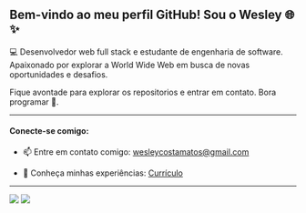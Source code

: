 ## Bem-vindo ao meu perfil GitHub! Sou o Wesley 🌐✨

💻 Desenvolvedor web full stack e estudante de engenharia de software. Apaixonado por explorar a World Wide Web em busca de novas oportunidades e desafios.

Fique avontade para explorar os repositorios e entrar em contato. Bora programar 🚀.

--- 

#### Conecte-se comigo: 

- 📫 Entre em contato comigo: [wesleycostamatos@gmail.com](mailto:wesleycostamatos@gmail.com)

- 🚀 Conheça minhas experiências: [Currículo](https://docs.google.com/document/d/e/2PACX-1vQnViJaD6rbh-nybOOViOqBdQxEcpYkSlgqhIEpcbSdrW3fmNHEhpY-qqgr7HlA_HChgsDlh_SXyKe3/pub)

---

<div>
  <a href="https://www.linkedin.com/in/wesleydcm" target="_blank"><img src="https://img.shields.io/badge/-LinkedIn-%230077B5?style=for-the-badge&logo=linkedin&logoColor=white" target="_blank"></a> 
  <a href="https://www.hackerrank.com/wesleydcm" target="_blank"><img src="https://img.shields.io/badge/-HackerRank-%2365FF00?style=for-the-badge&logo=hackerrank&logoColor=black" target="_blank"></a>
</div>

